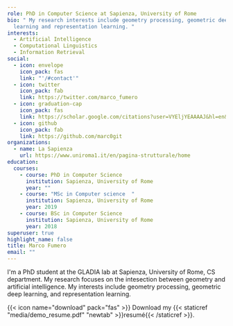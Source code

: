 ```yaml
---
role: PhD in Computer Science at Sapienza, University of Rome
bio: " My research interests include geometry processing, geometric deep
  learning and representation learning. "
interests:
  - Artificial Intelligence
  - Computational Linguistics
  - Information Retrieval
social:
  - icon: envelope
    icon_pack: fas
    link: "'/#contact'"
  - icon: twitter
    icon_pack: fab
    link: https://twitter.com/marco_fumero
  - icon: graduation-cap
    icon_pack: fas
    link: https://scholar.google.com/citations?user=VYEljYEAAAAJ&hl=en&oi=ao
  - icon: github
    icon_pack: fab
    link: https://github.com/marc0git
organizations:
  - name: La Sapienza
    url: https://www.uniroma1.it/en/pagina-strutturale/home
education:
  courses:
    - course: PhD in Computer Science
      institution: Sapienza, University of Rome
      year: ""
    - course: "MSc in Computer science  "
      institution: Sapienza, University of Rome
      year: 2019
    - course: BSc in Computer Science
      institution: Sapienza, University of Rome
      year: 2018
superuser: true
highlight_name: false
title: Marco Fumero
email: ""
---
```

I'm a PhD student at the GLADIA lab at Sapienza, University of Rome, CS department. My research focuses on the intesection between geometry and artificial intelligence. My interests include geometry processing, geometric deep learning, and representation learning.



{{< icon name="download" pack="fas" >}} Download my {{< staticref "media/demo_resume.pdf" "newtab" >}}resumé{{< /staticref >}}.